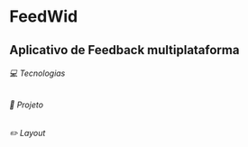 # FeedWid

## Aplicativo de Feedback multiplataforma

###### 💻 Tecnologias

###### 🚀 Projeto

###### ✏️ Layout
